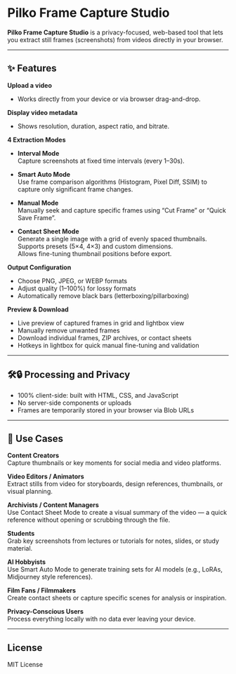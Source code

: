 # Pilko Frame Capture Studio

**Pilko Frame Capture Studio** is a privacy-focused, web-based tool that lets you extract still frames (screenshots) from videos directly in your browser.

---

## ✨ Features

**Upload a video**

- Works directly from your device or via browser drag-and-drop.

**Display video metadata**

- Shows resolution, duration, aspect ratio, and bitrate.

**4 Extraction Modes**

- **Interval Mode**  
  Capture screenshots at fixed time intervals (every 1–30s).

- **Smart Auto Mode**  
  Use frame comparison algorithms (Histogram, Pixel Diff, SSIM) to capture only significant frame changes.

- **Manual Mode**  
  Manually seek and capture specific frames using “Cut Frame” or “Quick Save Frame”.

- **Contact Sheet Mode**  
  Generate a single image with a grid of evenly spaced thumbnails.  
  Supports presets (5×4, 4×3) and custom dimensions.  
  Allows fine-tuning thumbnail positions before export.

**Output Configuration**

- Choose PNG, JPEG, or WEBP formats  
- Adjust quality (1–100%) for lossy formats  
- Automatically remove black bars (letterboxing/pillarboxing)

**Preview & Download**

- Live preview of captured frames in grid and lightbox view
- Manually remove unwanted frames  
- Download individual frames, ZIP archives, or contact sheets
- Hotkeys in lightbox for quick manual fine-tuning and validation  

---

## 🛠🔒 Processing and Privacy

- 100% client-side: built with HTML, CSS, and JavaScript  
- No server-side components or uploads  
- Frames are temporarily stored in your browser via Blob URLs

---

## 🎯 Use Cases

**Content Creators**  
Capture thumbnails or key moments for social media and video platforms.

**Video Editors / Animators**  
Extract stills from video for storyboards, design references, thumbnails, or visual planning.

**Archivists / Content Managers**  
Use Contact Sheet Mode to create a visual summary of the video — a quick reference without opening or scrubbing through the file.

**Students**  
Grab key screenshots from lectures or tutorials for notes, slides, or study material.

**AI Hobbyists**  
Use Smart Auto Mode to generate training sets for AI models (e.g., LoRAs, Midjourney style references).

**Film Fans / Filmmakers**  
Create contact sheets or capture specific scenes for analysis or inspiration.

**Privacy-Conscious Users**  
Process everything locally with no data ever leaving your device.

---

## License

MIT License